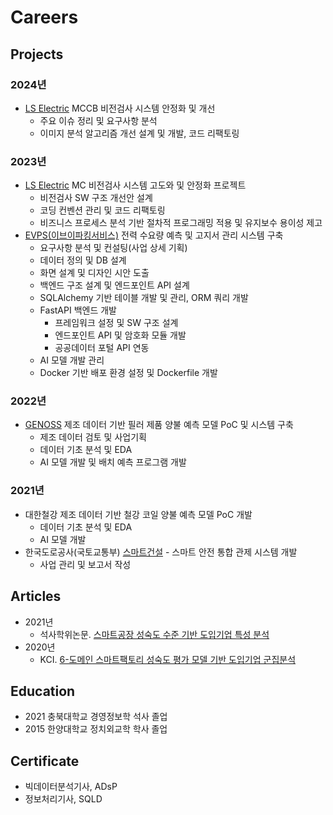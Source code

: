 # Careers

## Projects

### 2024년

- [LS Electric](https://www.ls-electric.com/) MCCB 비전검사 시스템 안정화 및 개선
    - 주요 이슈 정리 및 요구사항 분석
    - 이미지 분석 알고리즘 개선 설계 및 개발, 코드 리팩토링
    <!-- - 이슈 재발 원인 분석 및 분석 알고리즘 개선을 통한 재발 빈도 감소 달성 -->
<!-- - [LS Electric](https://www.ls-electric.com/) MC, MCCB 양/불 판정 결과 모니터링 시스템 구축
    - 요구사항 정의 및 화면 설계
    - 데이터 정의 및 데이터 추출 쿼리 개발
- [LS Electric](https://www.ls-electric.com/) 비전검사 시스템 데이터파이프라인 모니터링 시스템 구축
    - 요구사항 정의 및 화면 설계
    - 데이터파이프라인 실행 모듈 소스코드 분석 및 로깅 기능 개발
    - 로그 모니터링 솔루션 비교 검토 및 선정
- 비전검사 SW 관리 시스템 구축
    - 요구사항 정의 및 화면 설계
    - 데이터 정의 및 DB 설계
    - SQLAlchemy 기반 테이블 개발 및 관리, ORM 쿼리 개발
    - 백엔드 구조 설계 및 엔드포인트 API 설계
    - FastAPI 백엔드 개발
        - 프레임워크 설정 및 SW 구조 설계
        - 엔드포인트 API 개발 -->

### 2023년

- [LS Electric](https://www.ls-electric.com/) MC 비전검사 시스템 고도와 및 안정화 프로젝트
    - 비전검사 SW 구조 개선안 설계
    - 코딩 컨벤션 관리 및 코드 리팩토링
    - 비즈니스 프로세스 분석 기반 절차적 프로그래밍 적용 및 유지보수 용이성 제고
- [EVPS(이브이파킹서비스)](https://evps.co.kr/) 전력 수요량 예측 및 고지서 관리 시스템 구축
    - 요구사항 분석 및 컨설팅(사업 상세 기획)
    - 데이터 정의 및 DB 설계
    - 화면 설계 및 디자인 시안 도출
    - 백엔드 구조 설계 및 엔드포인트 API 설계
    - SQLAlchemy 기반 테이블 개발 및 관리, ORM 쿼리 개발
    - FastAPI 백엔드 개발
        - 프레임워크 설정 및 SW 구조 설계
        - 엔드포인트 API 및 암호화 모듈 개발
        - 공공데이터 포털 API 연동
    - AI 모델 개발 관리
    - Docker 기반 배포 환경 설정 및 Dockerfile 개발

### 2022년

- [GENOSS](https://www.genoss.com/) 제조 데이터 기반 필러 제품 양불 예측 모델 PoC 및 시스템 구축
    - 제조 데이터 검토 및 사업기획
    - 데이터 기초 분석 및 EDA
    - AI 모델 개발 및 배치 예측 프로그램 개발

### 2021년

- 대한철강 제조 데이터 기반 철강 코일 양불 예측 모델 PoC 개발
    - 데이터 기초 분석 및 EDA
    - AI 모델 개발
- 한국도로공사(국토교통부) [스마트건설](http://smartconstruction.kr/) - 스마트 안전 통합 관제 시스템 개발
    - 사업 관리 및 보고서 작성

## Articles

- 2021년
    - 석사학위논문. [스마트공장 성숙도 수준 기반 도입기업 특성 분석](http://www.riss.kr/link?id=T15766958)
- 2020년
    - KCI. [6-도메인 스마트팩토리 성숙도 평가 모델 기반 도입기업 군집분석](https://www.kci.go.kr/kciportal/ci/sereArticleSearch/ciSereArtiView.kci?sereArticleSearchBean.artiId=ART002627006)

<!-- ## Patents -->

<!-- ## Competition -->

## Education

- 2021 충북대학교 경영정보학 석사 졸업
- 2015 한양대학교 정치외교학 학사 졸업

## Certificate

- 빅데이터분석기사, ADsP
- 정보처리기사, SQLD